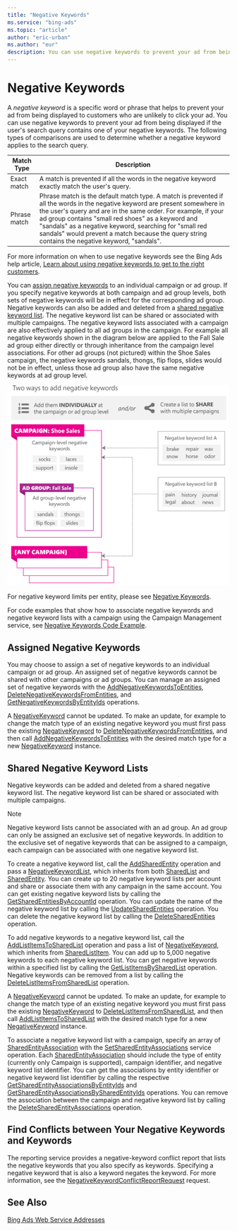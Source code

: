 ```yaml
---
title: "Negative Keywords"
ms.service: "bing-ads"
ms.topic: "article"
author: "eric-urban"
ms.author: "eur"
description: You can use negative keywords to prevent your ad from being displayed if the user's search query contains one of your negative keywords.
---
```

# Negative Keywords
A *negative keyword* is a specific word or phrase that helps to prevent your ad from being displayed to customers who are unlikely to click your ad. You can use negative keywords to prevent your ad from being displayed if the user's search query contains one of your negative keywords. The following types of comparisons are used to determine whether a negative keyword applies to the search query.

|Match Type|Description|
|--------------|---------------|
|Exact match|A match is prevented if all the words in the negative keyword exactly match the user's query.|
|Phrase match|Phrase match is the default match type. A match is prevented if all the words in the negative keyword are present somewhere in the user's query and are in the same order. For example, if your ad group contains "small red shoes" as a keyword and "sandals" as a negative keyword, searching for "small red sandals" would prevent a match because the query string contains the negative keyword, "sandals".|
For more information on when to use negative keywords see the Bing Ads help article, [Learn about using negative keywords to get to the right customers](http://help.bingads.microsoft.com/apex/index/3/en-us/51014).

You can [assign negative keywords](#assignednegativekeywords) to an individual campaign or ad group. If you specify negative keywords at both campaign and ad group levels, both sets of negative keywords will be in effect for the corresponding ad group. Negative keywords can also be added and deleted from a [shared negative keyword list](#sharednegativekeywordlists). The negative keyword list can be shared or associated with multiple campaigns. The negative keyword lists associated with a campaign are also effectively applied to all ad groups in the campaign. For example all negative keywords shown in the diagram below are applied to the Fall Sale ad group either directly or through inheritance from the campaign level associations. For other ad groups (not pictured) within the Shoe Sales campaign, the negative keywords sandals, thongs, flip flops, slides would not be in effect, unless those ad group also have the same negative keywords at ad group level.

![Two ways to add negative keywords](media/negative-keywords-structured.png "Two ways to add negative keywords")

For negative keyword limits per entity, please see [Negative Keywords](entity-hierarchy-limits.md#negativekeywords).

For code examples that show how to associate negative keywords and negative keyword lists with a campaign using the Campaign Management service, see [Negative Keywords Code Example](code-example-negative-keywords.md).

## <a name="assignednegativekeywords"></a>Assigned Negative Keywords
You may choose to assign a set of negative keywords to an individual campaign or ad group. An assigned set of negative keywords cannot be shared with other campaigns or ad groups. You can manage an assigned set of negative keywords with the [AddNegativeKeywordsToEntities](../campaign-management-service/addnegativekeywordstoentities.md), [DeleteNegativeKeywordsFromEntities](../campaign-management-service/deletenegativekeywordsfromentities.md), and [GetNegativeKeywordsByEntityIds](../campaign-management-service/getnegativekeywordsbyentityids.md) operations.

A [NegativeKeyword](../campaign-management-service/negativekeyword.md) cannot be updated. To make an update, for example to change the match type of an existing negative keyword you must first pass the existing [NegativeKeyword](../campaign-management-service/negativekeyword.md) to [DeleteNegativeKeywordsFromEntities](../campaign-management-service/deletenegativekeywordsfromentities.md), and then call [AddNegativeKeywordsToEntities](../campaign-management-service/addnegativekeywordstoentities.md) with the desired match type for a new [NegativeKeyword](../campaign-management-service/negativekeyword.md) instance.

## <a name="sharednegativekeywordlists"></a>Shared Negative Keyword Lists
Negative keywords can be added and deleted from a shared negative keyword list. The negative keyword list can be shared or associated with multiple campaigns.

> [!NOTE]
> Negative keyword lists cannot be associated with an ad group. An ad group can only be assigned an exclusive set of negative keywords. In addition to the exclusive set of negative keywords that can be assigned to a campaign, each campaign can be associated with one negative keyword list.

To create a negative keyword list, call the [AddSharedEntity](../campaign-management-service/addsharedentity.md) operation and pass a [NegativeKeywordList](../campaign-management-service/negativekeywordlist.md), which inherits from both [SharedList](../campaign-management-service/sharedlist.md) and [SharedEntity](../campaign-management-service/sharedentity.md). You can create up to 20 negative keyword lists per account and share or associate them with any campaign in the same account. You can get existing negative keyword lists by calling the [GetSharedEntitiesByAccountId](../campaign-management-service/getsharedentitiesbyaccountid.md) operation. You can update the name of the negative keyword list by calling the [UpdateSharedEntities](../campaign-management-service/updatesharedentities.md) operation. You can delete the negative keyword list by calling the [DeleteSharedEntities](../campaign-management-service/deletesharedentities.md) operation.

To add negative keywords to a negative keyword list, call the [AddListItemsToSharedList](../campaign-management-service/addlistitemstosharedlist.md) operation and pass a list of [NegativeKeyword](../campaign-management-service/negativekeyword.md), which inherits from [SharedListItem](../campaign-management-service/sharedlistitem.md). You can add up to 5,000 negative keywords to each negative keyword list. You can get negative keywords within a specified list by calling the [GetListItemsBySharedList](../campaign-management-service/getlistitemsbysharedlist.md) operation. Negative keywords can be removed from a list by calling the [DeleteListItemsFromSharedList](../campaign-management-service/deletelistitemsfromsharedlist.md) operation.

A [NegativeKeyword](../campaign-management-service/negativekeyword.md) cannot be updated. To make an update, for example to change the match type of an existing negative keyword you must first pass the existing [NegativeKeyword](../campaign-management-service/negativekeyword.md) to [DeleteListItemsFromSharedList](../campaign-management-service/deletelistitemsfromsharedlist.md), and then call [AddListItemsToSharedList](../campaign-management-service/addlistitemstosharedlist.md) with the desired match type for a new [NegativeKeyword](../campaign-management-service/negativekeyword.md) instance.

To associate a negative keyword list with a campaign, specify an array of [SharedEntityAssociation](../campaign-management-service/sharedentityassociation.md) with the [SetSharedEntityAssociations](../campaign-management-service/setsharedentityassociations.md) service operation. Each [SharedEntityAssociation](../campaign-management-service/sharedentityassociation.md) should include the type of entity (currently only Campaign is supported), campaign identifier, and negative keyword list identifier. You can get the associations by entity identifier or negative keyword list identifier by calling the respective [GetSharedEntityAssociationsByEntityIds](../campaign-management-service/getsharedentityassociationsbyentityids.md) and [GetSharedEntityAssociationsBySharedEntityIds](../campaign-management-service/getsharedentityassociationsbysharedentityids.md) operations. You can remove the association between the campaign and negative keyword list by calling the [DeleteSharedEntityAssociations](../campaign-management-service/deletesharedentityassociations.md) operation.

## Find Conflicts between Your Negative Keywords and Keywords
The reporting service provides a negative-keyword conflict report that lists the negative keywords that you also specify as keywords. Specifying a negative keyword that is also a keyword negates the keyword. For more information, see the [NegativeKeywordConflictReportRequest](../reporting-service/negativekeywordconflictreportrequest.md) request.

## See Also
[Bing Ads Web Service Addresses](web-service-addresses.md)

